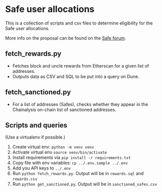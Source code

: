 # Safe user allocations

This is a collection of scripts and csv files to determine eligibility for the Safe user allocations.

More info on the proposal can be found on the [Safe forum](https://forum.gnosis-safe.io/t/proposal-safe-distribution-for-users/369).

## fetch_rewards.py

- Fetches block and uncle rewards from Etherscan for a given list of addresses.
- Outputs data as CSV and SQL to be put into a query on Dune.

## fetch_sanctioned.py

- For a list of addresses (Safes), checks whether they appear in the Chainalysis on-chain list of sanctioned addresses.

## Scripts and queries 

(Use a virtualenv if possible.)

1. Create virtual env: `python -m venv venv`
2. Activate virtual env `source venv/bin/activate`
3. Install requirements via `pip install -r requirements.txt`
4. Copy file with env variables: `cp ../.env.sample ../.env`
5. Add you API keys to `../.env`
6. Run `python fetch_rewards.py`. Output will be in `rewards.sql` and `rewards.csv`
7. Run `python get_sanctioned.py`. Output will be in `sanctioned_safes.csv`
